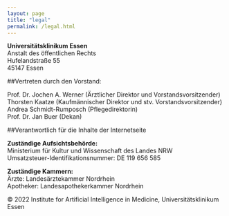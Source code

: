 ```yaml
---
layout: page
title: "legal"
permalink: /legal.html
---
```


**Universitätsklinikum Essen** <br>
Anstalt des öffentlichen Rechts<br>
Hufelandstraße 55<br>
45147 Essen<br>


##Vertreten durch den Vorstand:

Prof. Dr. Jochen A. Werner (Ärztlicher Direktor und Vorstandsvorsitzender) <br>
Thorsten Kaatze (Kaufmännischer Direktor und stv. Vorstandsvorsitzender)<br>
Andrea Schmidt-Rumposch (Pflegedirektorin)<br>
Prof. Dr. Jan Buer (Dekan)<br>


##Verantwortlich für die Inhalte der Internetseite

**Zuständige Aufsichtsbehörde:**<br>
Ministerium für Kultur und Wissenschaft des Landes NRW<br>
Umsatzsteuer-Identifikationsnummer: DE 119 656 585<br>

**Zuständige Kammern:**<br>
Ärzte: Landesärztekammer Nordrhein<br>
Apotheker: Landesapothekerkammer Nordrhein<br>

© 2022 Institute for Artificial Intelligence in Medicine, Universitätsklinikum Essen

